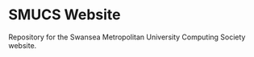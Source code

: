 SMUCS Website
=============
Repository for the Swansea Metropolitan University Computing Society website.
